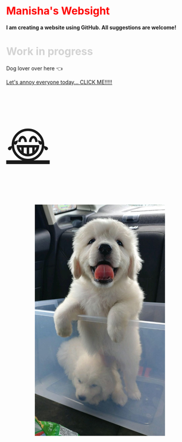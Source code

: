 
<head>
  <h1 style = "color:Red;"> Manisha's Websight</h1>
</head>

<body>
   <b> I am creating a website using GitHub. All suggestions are welcome!</b>
   <h1 style="color:LightGrey;"> Work in progress </h1>
   <p> Dog lover over here &#128072; </p> 
   <a href="https://www.youtube.com/watch?v=n4QSYx4wVQg">Let's annoy everyone today... CLICK ME!!!!!<p style="font-size:100px"> &#128514;</p></a>
   <p align="center">
  
  <img src="https://github.com/aryalm1/Website/blob/main/img-allo.jpeg?raw=true" width="350" alt="Hoddu">
</p>
 
</body>


